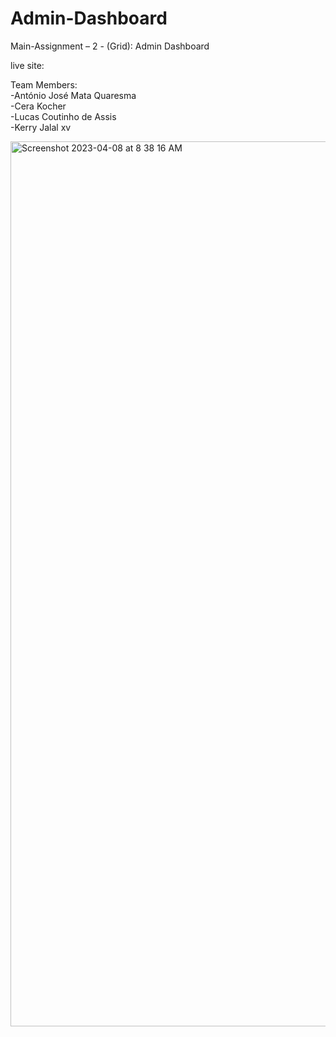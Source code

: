 # Admin-Dashboard
 Main-Assignment – 2 - (Grid): Admin Dashboard
 
 live site: 
 
 Team Members: <br>
-António José Mata Quaresma <br>
-Cera Kocher <br>
-Lucas Coutinho de Assis <br>
-Kerry Jalal xv <br>

<img width="1416" alt="Screenshot 2023-04-08 at 8 38 16 AM" src="https://user-images.githubusercontent.com/94758121/230707327-1a51bede-2c43-4d61-b8f3-accf4e8fa54b.png">

